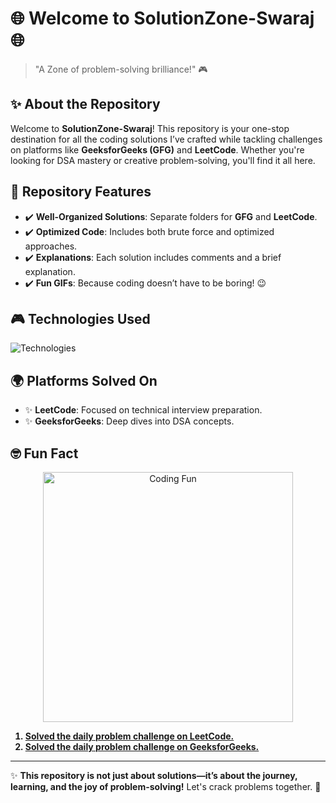# 🌐 Welcome to **SolutionZone-Swaraj** 🌐

> "A Zone of problem-solving brilliance!" 🎮

## ✨ About the Repository 
Welcome to **SolutionZone-Swaraj**! This repository is your one-stop destination for all the coding solutions I’ve crafted while tackling challenges on platforms like **GeeksforGeeks (GFG)** and **LeetCode**. Whether you're looking for DSA mastery or creative problem-solving, you'll find it all here.

## 🔧 Repository Features
- ✔️ **Well-Organized Solutions**: Separate folders for **GFG** and **LeetCode**.
- ✔️ **Optimized Code**: Includes both brute force and optimized approaches.
- ✔️ **Explanations**: Each solution includes comments and a brief explanation.
- ✔️ **Fun GIFs**: Because coding doesn’t have to be boring! 😉

## 🎮 Technologies Used
![Technologies](https://skillicons.dev/icons?i=cpp,python,c,java,)

## 🌍 Platforms Solved On
- ✨ **LeetCode**: Focused on technical interview preparation.
- ✨ **GeeksforGeeks**: Deep dives into DSA concepts.

## 🤓 Fun Fact
<p align="center">
  <img src="https://media.tenor.com/85UPsXUYxp4AAAAM/working-late-working-hard.gif" alt="Coding Fun" width="400"/>
</p>
<b><p align="center"> 

1. [Solved the daily problem challenge on LeetCode.](./Leetcode%20Solutions/Daily%20Solutions/-23.12.2024%20=%202471.%20Minimum%20Number%20of%20Operations%20to%20Sort%20a%20Binary%20Tree%20by%20Level.py)
2. [Solved the daily problem challenge on GeeksforGeeks.](./GFG%20Solutions/Daily%20Solutions/23.12.2024%20=%20Search%20in%20a%20row-wise%20sorted%20matrix.cpp)

</p></b>  

---

✨ **This repository is not just about solutions—it’s about the journey, learning, and the joy of problem-solving!** Let's crack problems together. 🚀

